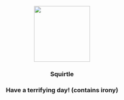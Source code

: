 <p align="center">
    <img src="https://raw.githubusercontent.com/PokeAPI/sprites/master/sprites/pokemon/7.png" width="150" height="150">
</p>
<h3 align="center"> <b>Squirtle</b></h3>
<h3 align="center">Have a terrifying day! (contains irony)</h3>
